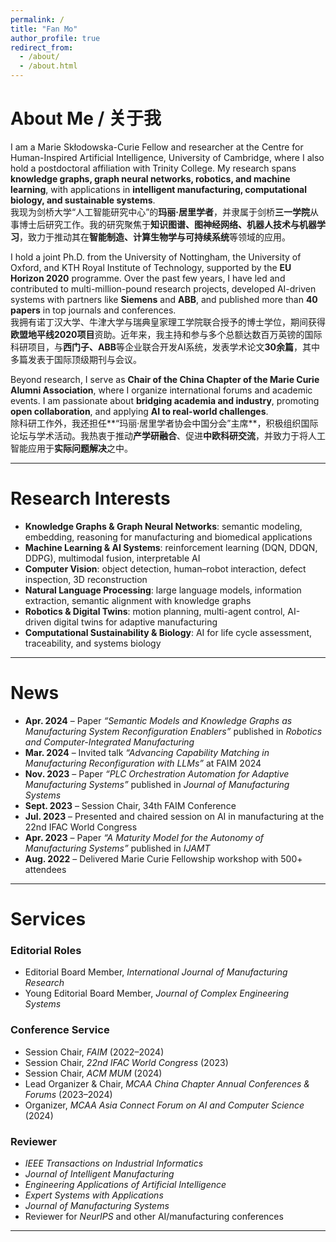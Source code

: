 ```yaml
---
permalink: /
title: "Fan Mo"
author_profile: true
redirect_from: 
  - /about/
  - /about.html
---
```


# About Me / 关于我

I am a Marie Skłodowska-Curie Fellow and researcher at the Centre for Human-Inspired Artificial Intelligence, University of Cambridge, where I also hold a postdoctoral affiliation with Trinity College.  My research spans **knowledge graphs, graph neural networks, robotics, and machine learning**, with applications in **intelligent manufacturing, computational biology, and sustainable systems**.  
我现为剑桥大学“人工智能研究中心”的**玛丽·居里学者**，并隶属于剑桥**三一学院**从事博士后研究工作。我的研究聚焦于**知识图谱、图神经网络、机器人技术与机器学习**，致力于推动其在**智能制造、计算生物学与可持续系统**等领域的应用。  

I hold a joint Ph.D. from the University of Nottingham, the University of Oxford, and KTH Royal Institute of Technology, supported by the **EU Horizon 2020** programme. Over the past few years, I have led and contributed to multi-million-pound research projects, developed AI-driven systems with partners like **Siemens** and **ABB**, and published more than **40 papers** in top journals and conferences.  
我拥有诺丁汉大学、牛津大学与瑞典皇家理工学院联合授予的博士学位，期间获得**欧盟地平线2020项目**资助。近年来，我主持和参与多个总额达数百万英镑的国际科研项目，与**西门子、ABB**等企业联合开发AI系统，发表学术论文**30余篇**，其中多篇发表于国际顶级期刊与会议。  

Beyond research, I serve as **Chair of the China Chapter of the Marie Curie Alumni Association**, where I organize international forums and academic events.  I am passionate about **bridging academia and industry**, promoting **open collaboration**, and applying **AI to real-world challenges**.  
除科研工作外，我还担任**“玛丽·居里学者协会中国分会”主席**，积极组织国际论坛与学术活动。我热衷于推动**产学研融合**、促进**中欧科研交流**，并致力于将人工智能应用于**实际问题解决**之中。  

---

# Research Interests

- **Knowledge Graphs & Graph Neural Networks**: semantic modeling, embedding, reasoning for manufacturing and biomedical applications  
- **Machine Learning & AI Systems**: reinforcement learning (DQN, DDQN, DDPG), multimodal fusion, interpretable AI  
- **Computer Vision**: object detection, human–robot interaction, defect inspection, 3D reconstruction  
- **Natural Language Processing**: large language models, information extraction, semantic alignment with knowledge graphs  
- **Robotics & Digital Twins**: motion planning, multi-agent control, AI-driven digital twins for adaptive manufacturing  
- **Computational Sustainability & Biology**: AI for life cycle assessment, traceability, and systems biology  

---

# News

- **Apr. 2024** – Paper *“Semantic Models and Knowledge Graphs as Manufacturing System Reconfiguration Enablers”* published in *Robotics and Computer-Integrated Manufacturing*  
- **Mar. 2024** – Invited talk *“Advancing Capability Matching in Manufacturing Reconfiguration with LLMs”* at FAIM 2024  
- **Nov. 2023** – Paper *“PLC Orchestration Automation for Adaptive Manufacturing Systems”* published in *Journal of Manufacturing Systems*  
- **Sept. 2023** – Session Chair, 34th FAIM Conference  
- **Jul. 2023** – Presented and chaired session on AI in manufacturing at the 22nd IFAC World Congress  
- **Apr. 2023** – Paper *“A Maturity Model for the Autonomy of Manufacturing Systems”* published in *IJAMT*  
- **Aug. 2022** – Delivered Marie Curie Fellowship workshop with 500+ attendees  

---

# Services

### Editorial Roles
- Editorial Board Member, *International Journal of Manufacturing Research*  
- Young Editorial Board Member, *Journal of Complex Engineering Systems*  

### Conference Service
- Session Chair, *FAIM* (2022–2024)  
- Session Chair, *22nd IFAC World Congress* (2023)  
- Session Chair, *ACM MUM* (2024)  
- Lead Organizer & Chair, *MCAA China Chapter Annual Conferences & Forums* (2023–2024)  
- Organizer, *MCAA Asia Connect Forum on AI and Computer Science* (2024)  

### Reviewer
- *IEEE Transactions on Industrial Informatics*  
- *Journal of Intelligent Manufacturing*  
- *Engineering Applications of Artificial Intelligence*  
- *Expert Systems with Applications*  
- *Journal of Manufacturing Systems*  
- Reviewer for *NeurIPS* and other AI/manufacturing conferences  

---
